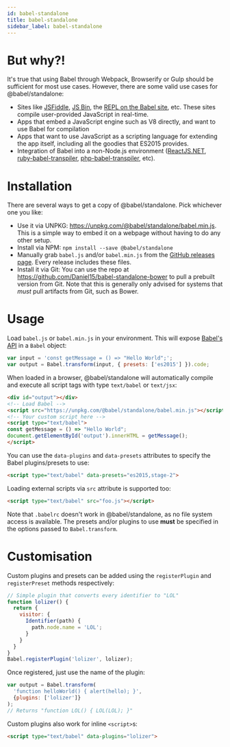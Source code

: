 ```yaml
---
id: babel-standalone
title: babel-standalone
sidebar_label: babel-standalone
---
```



But why?!
=========

It's true that using Babel through Webpack, Browserify or Gulp should be sufficient for most use cases. However, there are some valid use cases for @babel/standalone:

 - Sites like [JSFiddle](https://jsfiddle.net/), [JS Bin](https://jsbin.com/), the [REPL on the Babel site](http://babeljs.io/repl/), etc. These sites compile user-provided JavaScript in real-time.
 - Apps that embed a JavaScript engine such as V8 directly, and want to use Babel for compilation
  - Apps that want to use JavaScript as a scripting language for extending the app itself, including all the goodies that ES2015 provides.
  - Integration of Babel into a non-Node.js environment ([ReactJS.NET](http://reactjs.net/), [ruby-babel-transpiler](https://github.com/babel/ruby-babel-transpiler), [php-babel-transpiler](https://github.com/talyssonoc/php-babel-transpiler), etc).

Installation
============

There are several ways to get a copy of @babel/standalone. Pick whichever one you like:

- Use it via UNPKG: https://unpkg.com/@babel/standalone/babel.min.js. This is a simple way to embed it on a webpage without having to do any other setup.
- Install via NPM: `npm install --save @babel/standalone`
- Manually grab `babel.js` and/or `babel.min.js` from the [GitHub releases page](https://github.com/Daniel15/babel-standalone/releases). Every release includes these files.
- Install it via Git: You can use the repo at https://github.com/Daniel15/babel-standalone-bower to pull a prebuilt version from Git. Note that this is generally only advised for systems that *must* pull artifacts from Git, such as Bower.

Usage
=====

Load `babel.js` or `babel.min.js` in your environment. This will expose [Babel's API](http://babeljs.io/docs/usage/api/) in a `Babel` object:

```js
var input = 'const getMessage = () => "Hello World";';
var output = Babel.transform(input, { presets: ['es2015'] }).code;
```

When loaded in a browser, @babel/standalone will automatically compile and execute all script tags with type `text/babel` or `text/jsx`:
```html
<div id="output"></div>
<!-- Load Babel -->
<script src="https://unpkg.com/@babel/standalone/babel.min.js"></script>
<!-- Your custom script here -->
<script type="text/babel">
const getMessage = () => "Hello World";
document.getElementById('output').innerHTML = getMessage();
</script>
```

You can use the `data-plugins` and `data-presets` attributes to specify the Babel plugins/presets to use:
```html
<script type="text/babel" data-presets="es2015,stage-2">
```

Loading external scripts via `src` attribute is supported too:
```html
<script type="text/babel" src="foo.js"></script>
```

Note that `.babelrc` doesn't work in @babel/standalone, as no file system access is available. The presets and/or plugins to use **must** be specified in the options passed to `Babel.transform`.

Customisation
=============
Custom plugins and presets can be added using the `registerPlugin` and `registerPreset` methods respectively:

```js
// Simple plugin that converts every identifier to "LOL"
function lolizer() {
  return {
    visitor: {
      Identifier(path) {
        path.node.name = 'LOL';
      }
    }
  }
}
Babel.registerPlugin('lolizer', lolizer);
```

Once registered, just use the name of the plugin:

```js
var output = Babel.transform(
  'function helloWorld() { alert(hello); }',
  {plugins: ['lolizer']}
);
// Returns "function LOL() { LOL(LOL); }"
```

Custom plugins also work for inline `<script>`s:

```html
<script type="text/babel" data-plugins="lolizer">
```

